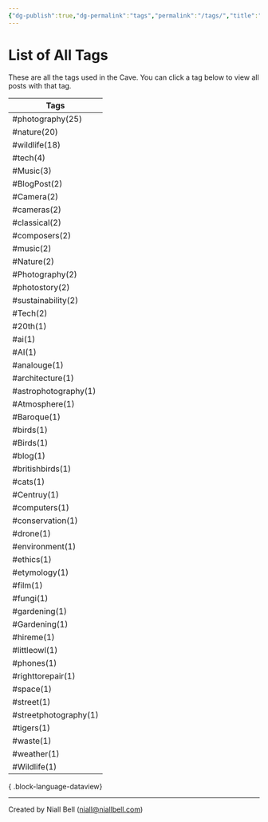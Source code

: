 ```yaml
---
{"dg-publish":true,"dg-permalink":"tags","permalink":"/tags/","title":"List of All Tags","hide":true,"noteIcon":null,"created":"2024-04-16T00:05:40.000+01:00","updated":"2024-04-16T00:07:18.000+01:00"}
---
```


# List of All Tags

These are all the tags used in the Cave. You can click a tag below to view all posts with that tag.

| Tags                  |
| --------------------- |
| #photography(25)      |
| #nature(20)           |
| #wildlife(18)         |
| #tech(4)              |
| #Music(3)             |
| #BlogPost(2)          |
| #Camera(2)            |
| #cameras(2)           |
| #classical(2)         |
| #composers(2)         |
| #music(2)             |
| #Nature(2)            |
| #Photography(2)       |
| #photostory(2)        |
| #sustainability(2)    |
| #Tech(2)              |
| #20th(1)              |
| #ai(1)                |
| #AI(1)                |
| #analouge(1)          |
| #architecture(1)      |
| #astrophotography(1)  |
| #Atmosphere(1)        |
| #Baroque(1)           |
| #birds(1)             |
| #Birds(1)             |
| #blog(1)              |
| #britishbirds(1)      |
| #cats(1)              |
| #Centruy(1)           |
| #computers(1)         |
| #conservation(1)      |
| #drone(1)             |
| #environment(1)       |
| #ethics(1)            |
| #etymology(1)         |
| #film(1)              |
| #fungi(1)             |
| #gardening(1)         |
| #Gardening(1)         |
| #hireme(1)            |
| #littleowl(1)         |
| #phones(1)            |
| #righttorepair(1)     |
| #space(1)             |
| #street(1)            |
| #streetphotography(1) |
| #tigers(1)            |
| #waste(1)             |
| #weather(1)           |
| #Wildlife(1)          |

{ .block-language-dataview}

---
Created by Niall Bell (niall@niallbell.com)